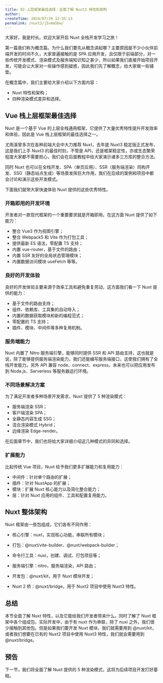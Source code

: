 ```yaml
---
title: 02-上层框架最佳选择：全面了解 Nuxt3 特性和架构
author:
createTime: 2024/07/29 12:35:13
permalink: /nuxt3/j5vmm5bw/
---
```

大家好，我是村长。欢迎大家开启 Nuxt 全栈开发学习之旅！

第一篇我们称为概念篇。为什么我们要先从概念讲起哪？主要原因是不少小伙伴前端开发的时间不久，大家普遍接触的是 SPA
应用开发，且仅限于前端部分，对一些传统开发模式、渲染模式及服务端知识知之甚少，所以如果我们直接开始项目开发，可能会让大家对一些操作感到疑惑，因此我们先了解概念，给大家做一些铺垫。

在概念篇中，我们主要给大家介绍以下方面内容：

  * Nuxt 特性和架构；
  * 四种渲染模式差异和选择。

## Vue 栈上层框架最佳选择

Nuxt 是一个基于 Vue 的上层全栈通用框架，它提供了大量优秀特性提升开发效率和体验，因此是 Vue 栈上层框架的最佳选择之一。

尤雨溪曾多次在各种前端大会中大力推荐 Nuxt，去年底 Nuxt3 稳定版正式发布，这是我们上手 Nuxt3 的最佳时刻，不管是
API，还是框架稳定性，亦或生态繁荣程度大家都不需要担心，我们会在后面教程中给大家演示诸多三方库的整合方法。

同时 Nuxt
也可以在全栈开发、SPA（单页应用）、SSR（服务端渲染）同构开发、SSG（静态站点生成）等场景发挥巨大作用，我们在后续的案例和项目中都会讨论和演示这些开发模式。

下面我们就带大家快速体验 Nuxt 提供的这些优秀特性。

### 开箱即用的开发环境

开发者对一款现代框架的一个重要要求就是开箱即用。在这方面 Nuxt 提供了如下能力：

  * 整合 Vue3 作为视图引擎；
  * 整合 Webpack5 和 Vite 作为打包工具；
  * 提供最新 ES 语法，零配置 TS 支持；
  * 内置 vue-router，基于文件的路由；
  * 内置 SSR 友好的全局状态管理模块；
  * 内置数据访问模块 useFetch 等等。

### 良好的开发体验

良好的开发体验主要来源于效率工具和避免重复劳动，这方面我们看一下 Nuxt 提供的能力：

  * 基于文件的路由支持；
  * 组件、依赖库、工具集的自动导入；
  * 内置的数据获取模块和新的编程范式；
  * 零配置的 TS 支持；
  * 插件、模块、中间件等多种复用机制。

### 服务端能力

Nuxt 内置了 Nitro 服务端引擎，能够同时提供 SSR 和 API
路由支持，这也就是说，除了能够提供服务端渲染能力，我们还能编写服务端接口，这使我们拥有了全栈开发能力。另外 API 兼容
node、connect、express，未来也可以把应用发布到 Node.js、Serverless 等服务器运行环境。

### 不同场景解决方案

为了满足开发者多种场景开发需求，Nuxt 提供了 5 种渲染模式：

  * 服务端渲染 SSR；
  * 客户端渲染 SPA；
  * 全静态内容生成 SSG；
  * 混合渲染模式 Hybrid；
  * 边缘渲染 Edge-render。

在后面章节中，我们也将给大家详细介绍这几种模式的异同和选择。

### 扩展能力

比起传统 Vue 项目，Nuxt 给予我们更多扩展能力和复用能力：

  * 中间件：针对单个路由的扩展；
  * 插件：针对 NuxtApp 的扩展；
  * 模块：扩展 Nuxt 核心能力以及简化整合能力；
  * 层：针对 Nuxt 应用的组件、工具和配置复用能力。

## Nuxt 整体架构

Nuxt 框架由一些包组成，它们各有不同作用：

  * 核心引擎：nuxt，实现核心功能，串联所有模块；

  * 打包：@nuxt/vite-builder、@nuxt/webpack-builder；

  * 命令行工具：nuxi，创建、调试、打包项目等；

  * 服务端引擎：nitro，服务端渲染，API 路由；

  * 开发包：@nuxt/kit，用于 Nuxt 模块开发；

  * Nuxt 2 桥：@nuxt/bridge，用于 Nuxt2 项目中使用 Nuxt3 特性。

## 总结

本节全面了解 Nuxt 特性，以及它能给我们开发者带来什么。同时了解了 Nuxt 框架中各个组成包，实际开发中，由于有 nuxt 作为串联，除了 nuxi
之外，我们很少接触到其他包。但是如果我们要开发 Nuxt 模块，我们就需要用到 @nuxt/kit，或者我们想要在已有的 Nuxt2 项目中使用 Nuxt3
特性，我们就会需要用到 @nuxt/bridge。

## 预告

下一节，我们将全面了解 Nuxt 提供的 5 种渲染模式，这将为后续项目开发打好基础。

